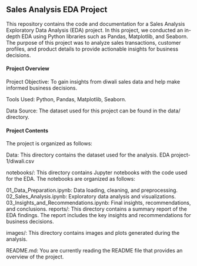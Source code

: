 ## Sales Analysis EDA Project
This repository contains the code and documentation for a Sales Analysis Exploratory Data Analysis (EDA) project. In this project, we conducted an in-depth EDA using Python libraries such as Pandas, Matplotlib, and Seaborn. The purpose of this project was to analyze sales transactions, customer profiles, and product details to provide actionable insights for business decisions.

#### Project Overview
Project Objective: To gain insights from diwali sales data and help make informed business decisions.

Tools Used: Python, Pandas, Matplotlib, Seaborn.

Data Source: The dataset used for this project can be found in the data/ directory.



#### Project Contents
The project is organized as follows:

Data: This directory contains the dataset used for the analysis. EDA project-1/diwali.csv

notebooks/: This directory contains Jupyter notebooks with the code used for the EDA. The notebooks are organized as follows:

01_Data_Preparation.ipynb: Data loading, cleaning, and preprocessing.
02_Sales_Analysis.ipynb: Exploratory data analysis and visualizations.
03_Insights_and_Recommendations.ipynb: Final insights, recommendations, and conclusions.
reports/: This directory contains a summary report of the EDA findings. The report includes the key insights and recommendations for business decisions.

images/: This directory contains images and plots generated during the analysis.

README.md: You are currently reading the README file that provides an overview of the project.
